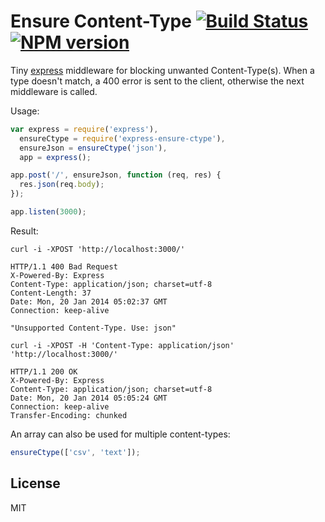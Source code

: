 # Ensure Content-Type [![Build Status](https://secure.travis-ci.org/areusjs/di.png)](http://travis-ci.org/nemtsov/express-ensure-ctype) [![NPM version](https://badge.fury.io/js/express-ensure-ctype.svg)](http://badge.fury.io/js/express-ensure-ctype)

Tiny [express](https://github.com/visionmedia/express) middleware for blocking 
unwanted Content-Type(s). When a type doesn't match, a 400 error is
sent to the client, otherwise the next middleware is called.

Usage:

```javascript
var express = require('express'),
  ensureCtype = require('express-ensure-ctype'),
  ensureJson = ensureCtype('json'),
  app = express();

app.post('/', ensureJson, function (req, res) {
  res.json(req.body);
});

app.listen(3000);
```

Result:

```
curl -i -XPOST 'http://localhost:3000/'

HTTP/1.1 400 Bad Request
X-Powered-By: Express
Content-Type: application/json; charset=utf-8
Content-Length: 37
Date: Mon, 20 Jan 2014 05:02:37 GMT
Connection: keep-alive

"Unsupported Content-Type. Use: json"
```

```
curl -i -XPOST -H 'Content-Type: application/json' 'http://localhost:3000/'

HTTP/1.1 200 OK
X-Powered-By: Express
Content-Type: application/json; charset=utf-8
Date: Mon, 20 Jan 2014 05:05:24 GMT
Connection: keep-alive
Transfer-Encoding: chunked
```

An array can also be used for multiple content-types:

```javascript
ensureCtype(['csv', 'text']);
```

License
-------

MIT
